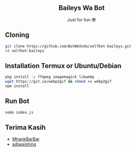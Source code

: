 <h2 align="center">Baileys Wa Bot</h2>
<p align="center">Just for fun 😎</p>

## Cloning
```sh
git clone https://github.com/BotWAIndo/selfbot-baileys.git
cd selfbot-baileys
```

## Installation Termux or Ubuntu/Debian

```sh
pkg install -y ffmpeg imagemagick libwebp
wget https://git.io/webp2gif && chmod +x webp2gif
npm install
```

## Run Bot
```sh
node index.js
```

## Terima Kasih
- [MhankBarBar](https://github.com/github.com/MhankBarBar)
- [adiwajshing](https://github.com/adiwajshing)
